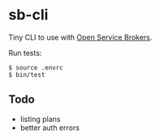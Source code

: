 # sb-cli

Tiny CLI to use with [Open Service Brokers](https://openservicebrokerapi.org/).

Run tests:

```
$ source .envrc
$ bin/test
```

## Todo

- listing plans
- better auth errors
